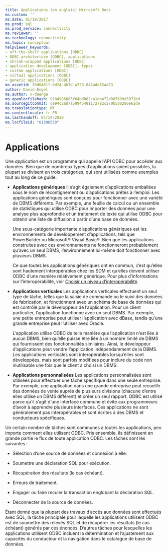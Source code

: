 ```yaml
---
title: Applications (en anglais) Microsoft Docs
ms.custom: ''
ms.date: 01/19/2017
ms.prod: sql
ms.prod_service: connectivity
ms.reviewer: ''
ms.technology: connectivity
ms.topic: conceptual
helpviewer_keywords:
- off-the-shelf applications [ODBC]
- ODBC architecture [ODBC], applications
- shrink-wrapped applications [ODBC]
- application development [ODBC], types
- custom applications [ODBC]
- virtual applications [ODBC]
- generic applications [ODBC]
ms.assetid: 39d6461f-0d24-4b7d-a723-843ade15ad73
author: David-Engel
ms.author: v-daenge
ms.openlocfilehash: 9184986883f64bd082ca1db472d887609d3071bd
ms.sourcegitcommit: ce94c2ad7a50945481172782c270b5b0206e61de
ms.translationtype: MT
ms.contentlocale: fr-FR
ms.lasthandoff: 04/14/2020
ms.locfileid: "81306550"
---
```

# <a name="applications"></a>Applications
Une *application* est un programme qui appelle l’API ODBC pour accéder aux données. Bien que de nombreux types d’applications soient possibles, la plupart se divisent en trois catégories, qui sont utilisées comme exemples tout au long de ce guide.  
  
-   **Applications génériques** Il s’agit également d’applications emballées sous le nom de récontignement ou d’applications prêtes à l’emploi. Les applications génériques sont conçues pour fonctionner avec une variété de DBMS différents. Par exemple, une feuille de calcul ou un ensemble de statistiques qui utilise ODBC pour importer des données pour une analyse plus approfondie et un traitement de texte qui utilise ODBC pour obtenir une liste de diffusion à partir d’une base de données.  
  
     Une sous-catégorie importante d’applications génériques est les environnements de développement d’applications, tels que PowerBuilder ou Microsoft® Visual Basic®. Bien que les applications construites avec ces environnements ne fonctionneront probablement qu’avec un seul DBMS, l’environnement lui-même doit fonctionner avec plusieurs DBMS.  
  
     Ce que toutes les applications génériques ont en commun, c’est qu’elles sont hautement interopérables chez les SDM et qu’elles doivent utiliser ODBC d’une manière relativement générique. Pour plus d’informations sur l’interopérabilité, voir [Choisir un niveau d’interopérabilité](../../odbc/reference/develop-app/choosing-a-level-of-interoperability.md).  
  
-   **Applications verticales** Les applications verticales effectuent un seul type de tâche, telles que la saisie de commande ou le suivi des données de fabrication, et fonctionnent avec un schéma de base de données qui est contrôlé par le développeur de l’application. Pour un client particulier, l’application fonctionne avec un seul DBMS. Par exemple, une petite entreprise peut utiliser l’application avec dBase, tandis qu’une grande entreprise peut l’utiliser avec Oracle.  
  
     L’application utilise ODBC de telle manière que l’application n’est liée à aucun DBMS, bien qu’elle puisse être liée à un nombre limité de DBMS qui fournissent des fonctionnalités similaires. Ainsi, le développeur d’applications peut vendre l’application indépendamment de la DBMS. Les applications verticales sont interopérables lorsqu’elles sont développées, mais sont parfois modifiées pour inclure du code non inutilisable une fois que le client a choisi un DBMS.  
  
-   **Applications personnalisées** Les applications personnalisées sont utilisées pour effectuer une tâche spécifique dans une seule entreprise. Par exemple, une application dans une grande entreprise peut recueillir des données de vente auprès de plusieurs divisions (chacune d’entre elles utilise un DBMS différent) et créer un seul rapport. ODBC est utilisé parce qu’il s’agit d’une interface commune et évite aux programmeurs d’avoir à apprendre plusieurs interfaces. Ces applications ne sont généralement pas interopérables et sont écrites à des DBMS et conducteurs spécifiques.  
  
 Un certain nombre de tâches sont communes à toutes les applications, peu importe comment elles utilisent ODBC. Pris ensemble, ils définissent en grande partie le flux de toute application ODBC. Les tâches sont les suivantes :  
  
-   Sélection d’une source de données et connexion à elle.  
  
-   Soumettre une déclaration SQL pour exécution.  
  
-   Récupération des résultats (le cas échéant).  
  
-   Erreurs de traitement.  
  
-   Engager ou faire reculer la transaction englobant la déclaration SQL.  
  
-   Déconnecter de la source de données.  
  
 Étant donné que la plupart des travaux d’accès aux données sont effectués avec SQL, la tâche principale pour laquelle les applications utilisent ODBC est de soumettre des relevés SQL et de récupérer les résultats (le cas échéant) générés par ces énoncés. D’autres tâches pour lesquelles les applications utilisent ODBC incluent la détermination et l’ajustement aux capacités du conducteur et la navigation dans le catalogue de base de données.
